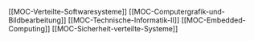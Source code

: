 [[MOC-Verteilte-Softwaresysteme]]
[[MOC-Computergrafik-und-Bildbearbeitung]]
[[MOC-Technische-Informatik-II]]
[[MOC-Embedded-Computing]]
[[MOC-Sicherheit-verteilte-Systeme]]



